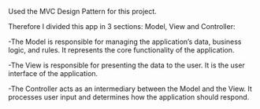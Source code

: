 Used the MVC Design Pattern for this project.

Therefore I divided this app in 3 sections: Model, View and Controller:

 -The Model is responsible for managing the application’s data, business logic, and rules. It represents the core functionality of the application.
 
 -The View is responsible for presenting the data to the user. It is the user interface of the application.
 
 -The Controller acts as an intermediary between the Model and the View. It processes user input and determines how the application should respond.
